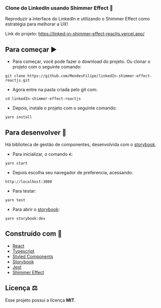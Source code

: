 ### Clone do LinkedIn usando Shimmer Effect :newspaper:

Reproduzir a interface do LinkedIn e utilizando o Shimmer Effect como estratégia para melhorar a UX!

Link do projeto: https://linked-in-shimmer-effect-reactjs.vercel.app/

## Para começar :arrow_forward:

- Para começar, você pode fazer o download do projeto. Ou clonar o projeto com o seguinte comando:

`git clone https://github.com/MendesFilipe/linkedIn-shimmer-effect-reactjs.git`

- Agora entre na pasta criada pelo git com:

`cd linkedIn-shimmer-effect-reactjs`

- Depois, instale o projeto com o seguinte comando:

`yarn install`

## Para desenvolver :minidisc:

Há biblioteca de gestão de componentes, desenvolvida com o [storybook](https://github.com/storybooks/storybook).

- Para inicializar, o comando é:

`yarn start`

- Depois escolha seu navegador de preferencia, acessando: 

`http://localhost:3000`

- Para testar:

`yarn test`

- Para abrir o [storybook](https://github.com/storybooks/storybook):

`yarn storybook:dev`

## Construído com :construction:

- [React](https://reactjs.org/) 
- [Typescript](https://www.typescriptlang.org/)
- [Styled Components](https://styled-components.com/)
- [Storybook](https://github.com/storybookjs/storybook)
- [Jest](https://jestjs.io/) 
- [Shimmer Effect](https://www.npmjs.com/package/react-shimmer-effect) 

## Licença ⚖

Esse projeto possui a licença **MIT**.

